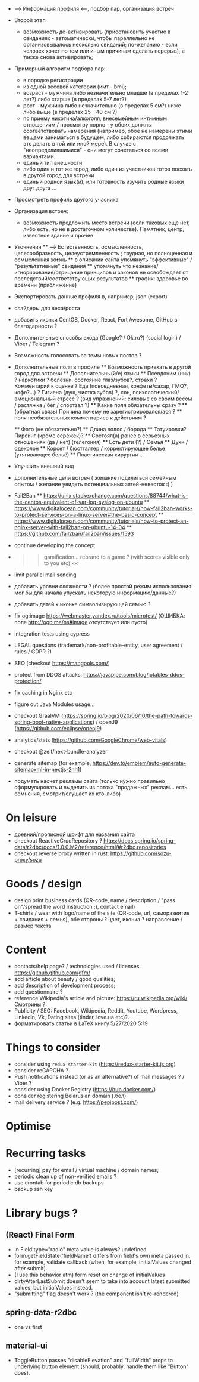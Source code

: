 - --> Информация профиля <--, подбор пар, организация встреч
- Второй этап
  - возможность де-активировать (приостановить участие в свиданиях - автоматически, чтобы параллельно не организовывалось несколько свиданий; по-желанию - если человек хочет по тем или иным причинам сделать перерыв), а также снова активировать;
- Примерный алгоритм подбора пар:
  - в порядке регистрации
  - из одной весовой категории (имт - bmi);
  - возраст - мужчина либо незначительно младше (в пределах 1-2 лет?) либо старше (в пределах 5-7 лет?)
  - рост - мужчина либо незначительно (в пределах 5 см?) ниже либо выше (в пределах 25 - 40 см ?)
  - по приему никотина/алкоголя, внесемейным интимным отношениям / просмотру порно - у обоих должны соответствовать намерения (например, обое не намерены этими вещами заниматься в будущем, либо собираются продолжать это делать в той или иной мере). В случае с "неопределившимися" - они могут сочетаться со всеми вариантами.
  - единый тип внешности
  - либо один и тот же город, либо один из участников готов поехать в другой город для встречи
  - единый родной язык(и), или готовность изучить родные языки друг друга
    ...
- Просмотреть профиль другого учасника
- Организация встреч:

  - возможность предложить место встречи (если таковых еще нет, либо есть, но не в достаточном количестве). Памятник, центр, известное здание и прочее.

- Уточнения
  ** --> Естественность, осмысленность, целесообразность, целеустремленность ; трудная, но полноценная и осмысленная жизнь
  ** в описании сайта упомянуть "эффективные" / "результативные" свидания
  ** упомянуть что незнание/игнорирование/отрицание принципов и законов не освобождает от последствий/соответствующих результатов
  ** график: здоровье во времени (приближение)
- Экспортировать данные профиля в, например, json (export)
- слайдеры для веса/роста
- добавить иконки CentOS, Docker, React, Fort Awesome, GitHub в благодарности ?
- Дополнительные способы входа (Google? / Ok.ru?) (social login) / Viber / Telegram ?
- Возможность голосовать за темы новых постов ?
- Дополнительные поля в профиле
  ** Возможность приехать в другой город для встречи
  ** Дополнительны(й/е) языки
  ** Псевдоним (ник) ? наркотики ? болезни, состояние глаз/зубов?, страхи ? Комментарий к оценке ? Еда (повседневная, конфеты/сахар, ГМО?, кофе?...) ? Гигиена (душ, чистка зубов) ?, сон, психологический/эмоциональный стресс ? (вид упражнений: силовые со своим весом / растяжка / бег / спортзал ?)
  ** Какие поля обязательны сразу ?
  ** (обратная связь) Причина почему не зарегистрировался/ася ?
  ** поля необязательных комментариев к действиям ?

  ** Фото (не обязательно?)
  ** Длина волос / борода
  ** Татуировки? Пирсинг (кроме сережек)?
  ** Состоял(а) ранее в серьезных отношениях (да / нет) (телегония)
  ** Есть дети (?) / Семья
  ** Духи / одеколон
  ** Корсет / бюстгалтер / корректирующее белье (утягивающее бельё)
  ** Пластическая хирургия
  ...

- Улучшить внешний вид
- дополнительные цели встреч ( желание поделиться семейным опытом / желание увидеть потенциальных зятей-невесток :) )
- Fail2Ban
  ** https://unix.stackexchange.com/questions/88744/what-is-the-centos-equivalent-of-var-log-syslog-on-ubuntu
  ** https://www.digitalocean.com/community/tutorials/how-fail2ban-works-to-protect-services-on-a-linux-server#the-basic-concept
  ** https://www.digitalocean.com/community/tutorials/how-to-protect-an-nginx-server-with-fail2ban-on-ubuntu-14-04
  ** https://github.com/fail2ban/fail2ban/issues/1593

- continue developing the concept
- > > gamification... rebrand to a game ? (with scores visible only to you etc) <<
- limit parallel mail sending
- добавить уровни сложности ? (более простой режим использования мог бы для начала упускать некоторую информацию/данные?)
- добавить детей к иконке символизирующей семью ?

- fix og:image https://webmaster.yandex.ru/tools/microtest/ (ОШИБКА: поле http://ogp.me/ns#image отсутствует или пусто)
- integration tests using cypress

- LEGAL questions (trademark/non-profitable-entity, user agreement / rules / GDPR ?)

- SEO (checkout https://mangools.com/)
- protect from DDOS attacks: https://javapipe.com/blog/iptables-ddos-protection/
- fix caching in Nginx etc
- figure out Java Modules usage...
- checkout GraalVM (https://spring.io/blog/2020/06/10/the-path-towards-spring-boot-native-applications) / openJ9 (https://github.com/eclipse/openj9)
- analytics/stats (https://github.com/GoogleChrome/web-vitals)
- checkout @zeit/next-bundle-analyzer
- generate sitemap (for example, https://dev.to/embiem/auto-generate-sitemapxml-in-nextjs-2nh1)
- подумать насчет рекламы сайта (только нужно правильно сформулировать и выделить из потока "продажных" реклам... есть сомнения, смотрит/слушает их кто-либо)

# On leisure

- древний/прописной шрифт для названия сайта
- checkout ReactiveCrudRepository ? https://docs.spring.io/spring-data/r2dbc/docs/1.0.0.M2/reference/html/#r2dbc.repositories
- checkout reverse proxy written in rust: https://github.com/sozu-proxy/sozu

# Goods / design

- design print business cards (QR-code, name / description / "pass on"/spread the word instruction ;), contact email)
- T-shirts / wear with logo/name of the site (QR-code, url, саморазвитие + свидания + семья), обе стороны ? цвет, иконка ? направление / размер текста

# Content

- contacts/help page? / technologies used / licenses. https://github.github.com/gfm/
- add article about beauty / good qualities;
- add description of development process;
- add questionnaire ?
- reference Wikipedia's article and picture: https://ru.wikipedia.org/wiki/Смотрины ?
- Publicity / SEO: Facebook, Wikipedia, Reddit, Youtube, Wordpress, Linkedin, Vk, Dating sites (tinder, love.ua etc)?.
- форматировать статьи в LaTeX книгу 5/27/2020 5:19

# Things to consider

- consider using `redux-starter-kit` (https://redux-starter-kit.js.org)
- consider reCAPCHA ?
- Push notifications instead (or as an alternative?) of mail messages ? / Viber ?
- consider using Docker Registry (https://hub.docker.com/)
- consider registering Belarusian domain (.бел)
- mail delivery service ? (e.g. https://pepipost.com/)

# Optimise

# Recurring tasks

- [recurring] pay for email / virtual machine / domain names;
- periodic clean up of non-verified emails ?
- use crontab for periodic db backups
- backup ssh key

# Library bugs ?

## (React) Final Form

- In Field type="radio" meta.value is always? undefined
- form.getFieldState('fieldName') differs from field's own meta passed in, for example, validate callback (when, for example, initialValues changed after submit).
- (I use this behavior atm) form reset on change of initialValues
- dirtyAfterLastSubmit doesn't seem to take into account latest submitted values, but initialValues instead.
- "submitting" flag doesn't work ? (the component isn't re-rendered)

## spring-data-r2dbc

- one vs first

## material-ui

- ToggleButton passes "disableElevation" and "fullWidth" props to underlying button element (should, probably, handle them like "Button" does).
